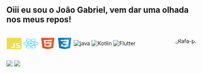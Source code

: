 ## Oiii eu sou o João Gabriel, vem dar uma olhada nos meus repos!

<div style="display: inline_block"><br>
  <img align="center" alt="Js" height="30" width="40" src="https://raw.githubusercontent.com/devicons/devicon/master/icons/javascript/javascript-plain.svg">
  <img align="center" alt="React" height="30" width="40" src="https://raw.githubusercontent.com/devicons/devicon/master/icons/react/react-original.svg">
  <img align="center" alt="HTML" height="30" width="40" src="https://raw.githubusercontent.com/devicons/devicon/master/icons/html5/html5-original.svg">
  <img align="center" alt="CSS" height="30" width="40" src="https://raw.githubusercontent.com/devicons/devicon/master/icons/css3/css3-original.svg">
  <img align="center" alt="java" height="30" width="40" src="https://upload.wikimedia.org/wikipedia/pt/3/30/Java_programming_language_logo.svg">
  <img align="center" alt="Kotlin" height="30" width="40" src="https://upload.wikimedia.org/wikipedia/commons/0/06/Kotlin_Icon.svg">
  <img align="center" alt="Flutter" height="30" width="40" src="https://img.uxwing.com/wp-content/themes/uxwing/download/brands-social-media/flutter-icon.svg">
  <img align="right" alt="Rafa-pic" height="150" style="border-radius:50px;" src="https://upload.wikimedia.org/wikipedia/commons/0/06/Kotlin_Icon.svg">
  
</div>
  
  ##
 
<div> 
  <a href = "mailto:joaocapitaneo@gmail.com"><img src="https://img.shields.io/badge/-Gmail-%23333?style=for-the-badge&logo=gmail&logoColor=white" target="_blank"></a>
  <a href="https://www.linkedin.com/in/jo%C3%A3o-gabriel-c-0a509a13b/" target="_blank"><img src="https://img.shields.io/badge/-LinkedIn-%230077B5?style=for-the-badge&logo=linkedin&logoColor=white" target="_blank"></a> 
</div>
